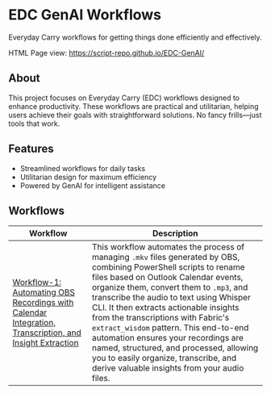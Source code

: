 # EDC GenAI Workflows

Everyday Carry workflows for getting things done efficiently and effectively.

HTML Page view: https://script-repo.github.io/EDC-GenAI/

## About

This project focuses on Everyday Carry (EDC) workflows designed to enhance productivity. These workflows are practical and utilitarian, helping users achieve their goals with straightforward solutions. No fancy frills—just tools that work.

## Features

- Streamlined workflows for daily tasks
- Utilitarian design for maximum efficiency
- Powered by GenAI for intelligent assistance

## Workflows

| Workflow | Description |
|----------|-------------|
| [Workflow-1: Automating OBS Recordings with Calendar Integration, Transcription, and Insight Extraction](https://github.com/script-repo/EDC-GenAI/tree/main/workshop/WF-1) | This workflow automates the process of managing `.mkv` files generated by OBS, combining PowerShell scripts to rename files based on Outlook Calendar events, organize them, convert them to `.mp3`, and transcribe the audio to text using Whisper CLI. It then extracts actionable insights from the transcriptions with Fabric's `extract_wisdom` pattern. This end-to-end automation ensures your recordings are named, structured, and processed, allowing you to easily organize, transcribe, and derive valuable insights from your audio files. |
